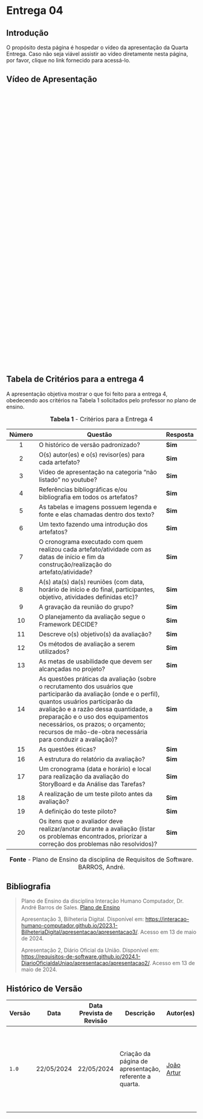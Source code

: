 # Entrega 04

## <a>Introdução</a>

O propósito desta página é hospedar o vídeo da apresentação da Quarta Entrega. Caso não seja viável assistir ao vídeo diretamente nesta página, por favor, clique no link fornecido para acessá-lo.

## <a>Vídeo de Apresentação</a>

<iframe width="1280" height="720" src="" title="Apresentação 4ª Entrega - Grupo 01 (CD-MOJ) - Interação Humano-Computador" frameborder="0" allow="accelerometer; autoplay; clipboard-write; encrypted-media; gyroscope; picture-in-picture; web-share" referrerpolicy="strict-origin-when-cross-origin" allowfullscreen></iframe>

## <a>Tabela de Critérios para a entrega 4</a>
A apresentação objetiva mostrar o que foi feito para a entrega 4, obedecendo aos critérios na Tabela 1 solicitados pelo professor no plano de ensino.

<font size="3"><p style="text-align: center"><b>Tabela 1</b> - Critérios para a Entrega 4</p></font>

| Número | Questão | Resposta |
|:---:|---|---|
|1|O histórico de versão padronizado? | **Sim**
|2|O(s) autor(es) e o(s) revisor(es) para cada artefato? | **Sim**
|3|Vídeo de apresentação na categoria “não listado” no youtube? | **Sim**
|4|Referências bibliográficas e/ou bibliografia em todos os artefatos? | **Sim**
|5|As tabelas e imagens possuem legenda e fonte e elas chamadas dentro dos texto? | **Sim**
|6|Um texto fazendo uma introdução dos artefatos? | **Sim**
|7|O cronograma executado com quem realizou cada artefato/atividade com as datas de início e fim da construção/realização do artefato/atividade? | **Sim**
|8|A(s) ata(s) da(s) reuniões (com data, horário de início e do final, participantes, objetivo, atividades definidas etc)? | **Sim**
|9|A gravação da reunião do grupo? | **Sim**
|10|O planejamento da avaliação segue o Framework DECIDE?  | **Sim**
|11|Descreve o(s) objetivo(s) da avaliação? | **Sim**
|12|Os métodos de avaliação a serem utilizados? | **Sim**
|13|As metas de usabilidade que devem ser alcançadas no projeto? | **Sim**
|14|As questões práticas da avaliação (sobre o recrutamento dos usuários que participarão da avaliação (onde e o perfil), quantos usuários participarão da avaliação e a razão dessa quantidade, a preparação e o uso dos equipamentos necessários, os prazos; o orçamento; recursos de mão-de-obra necessária para conduzir a avaliação)? | **Sim**
|15|As questões éticas?  | **Sim**
|16|A estrutura do relatório da avaliação? | **Sim**
|17| Um cronograma (data e horário) e local para realização da avaliação do StoryBoard e da Análise das Tarefas? | **Sim**
|18|A realização de um teste piloto antes da avaliação? | **Sim**
|19|A definição do teste piloto? | **Sim**
|20| Os itens que o avaliador deve realizar/anotar durante a avaliação (listar os problemas encontrados, priorizar a correção dos problemas não resolvidos)? | **Sim**

<font size="3"><p style="text-align: center"><b>Fonte</b> - Plano de Ensino da disciplina de Requisitos de Software. BARROS, André.</p></font>

## <a>Bibliografia</a>

> Plano de Ensino da disciplina Interação Humano Computador, Dr. André Barros de Sales. [Plano de Ensino](https://aprender3.unb.br/pluginfile.php/2843624/mod_resource/content/48/Plano_de_Ensino%20FIHC%20012024%20Turma%201.pdf)
> 
> Apresentação 3, Bilheteria Digital. Disponível em: <https://interacao-humano-computador.github.io/2023.1-BilheteriaDigital/apresentacao/apresentacao3/>. Acesso em 13 de maio de 2024.
>
> Apresentação 2, Diário Oficial da União. Disponível em: <https://requisitos-de-software.github.io/2024.1-DiarioOficialdaUniao/apresentacao/apresentacao2/>.  Acesso em 13 de maio de 2024.

## <a>Histórico de Versão</a>

| Versão | Data    | Data Prevista de Revisão  | Descrição      | Autor(es)   | Revisor(es)     |
| ------- | ------ | ------- | -------- | -------- | -------- |
| `1.0` | 22/05/2024 | 22/05/2024| Criação da página de apresentação, referente a quarta. | [João Artur](https://github.com/joao-artl) |[Arthur Alves Melo](https://github.com/Arthrok), [Diego Sousa](https://github.com/DiegoSousaLeite), [Douglas Marinho](https://github.com/M4RINH0), [Eric Silveira](https://github.com/ericbky), [João Artur](https://github.com/joao-artl) e [Luiz Gustavo](https://github.com/LuizGust4vo)|